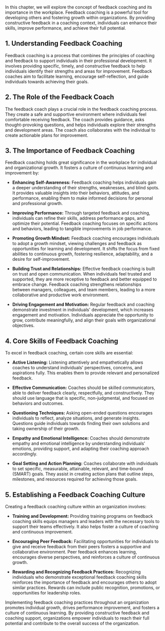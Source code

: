 
In this chapter, we will explore the concept of feedback coaching and its importance in the workplace. Feedback coaching is a powerful tool for developing others and fostering growth within organizations. By providing constructive feedback in a coaching context, individuals can enhance their skills, improve performance, and achieve their full potential.

**1. Understanding Feedback Coaching**
--------------------------------------

Feedback coaching is a process that combines the principles of coaching and feedback to support individuals in their professional development. It involves providing specific, timely, and constructive feedback to help individuals identify their strengths and areas for improvement. Feedback coaches aim to facilitate learning, encourage self-reflection, and guide individuals towards achieving their goals.

**2. The Role of the Feedback Coach**
-------------------------------------

The feedback coach plays a crucial role in the feedback coaching process. They create a safe and supportive environment where individuals feel comfortable receiving feedback. The coach provides guidance, asks thought-provoking questions, and helps individuals explore their strengths and development areas. The coach also collaborates with the individual to create actionable plans for improvement.

**3. The Importance of Feedback Coaching**
------------------------------------------

Feedback coaching holds great significance in the workplace for individual and organizational growth. It fosters a culture of continuous learning and improvement by:

* **Enhancing Self-Awareness:** Feedback coaching helps individuals gain a deeper understanding of their strengths, weaknesses, and blind spots. It provides valuable insights into their behaviors, attitudes, and performance, enabling them to make informed decisions for personal and professional growth.

* **Improving Performance:** Through targeted feedback and coaching, individuals can refine their skills, address performance gaps, and optimize their potential. Feedback coaching focuses on specific actions and behaviors, leading to tangible improvements in job performance.

* **Promoting Growth Mindset:** Feedback coaching encourages individuals to adopt a growth mindset, viewing challenges and feedback as opportunities for learning and development. It shifts the focus from fixed abilities to continuous growth, fostering resilience, adaptability, and a desire for self-improvement.

* **Building Trust and Relationships:** Effective feedback coaching is built on trust and open communication. When individuals feel trusted and supported, they are more receptive to feedback and better equipped to embrace change. Feedback coaching strengthens relationships between managers, colleagues, and team members, leading to a more collaborative and productive work environment.

* **Driving Engagement and Motivation:** Regular feedback and coaching demonstrate investment in individuals' development, which increases engagement and motivation. Individuals appreciate the opportunity to grow, contribute meaningfully, and align their goals with organizational objectives.

**4. Core Skills of Feedback Coaching**
---------------------------------------

To excel in feedback coaching, certain core skills are essential:

* **Active Listening:** Listening attentively and empathetically allows coaches to understand individuals' perspectives, concerns, and aspirations fully. This enables them to provide relevant and personalized feedback.

* **Effective Communication:** Coaches should be skilled communicators, able to deliver feedback clearly, respectfully, and constructively. They should use language that is specific, non-judgmental, and focused on behaviors and outcomes.

* **Questioning Techniques:** Asking open-ended questions encourages individuals to reflect, analyze situations, and generate insights. Questions guide individuals towards finding their own solutions and taking ownership of their growth.

* **Empathy and Emotional Intelligence:** Coaches should demonstrate empathy and emotional intelligence by understanding individuals' emotions, providing support, and adapting their coaching approach accordingly.

* **Goal Setting and Action Planning:** Coaches collaborate with individuals to set specific, measurable, attainable, relevant, and time-bound (SMART) goals. They assist in creating action plans that outline steps, milestones, and resources required for achieving those goals.

**5. Establishing a Feedback Coaching Culture**
-----------------------------------------------

Creating a feedback coaching culture within an organization involves:

* **Training and Development:** Providing training programs on feedback coaching skills equips managers and leaders with the necessary tools to support their teams effectively. It also helps foster a culture of coaching and continuous improvement.

* **Encouraging Peer Feedback:** Facilitating opportunities for individuals to give and receive feedback from their peers fosters a supportive and collaborative environment. Peer feedback enhances learning, encourages diverse perspectives, and reinforces a culture of continuous growth.

* **Rewarding and Recognizing Feedback Practices:** Recognizing individuals who demonstrate exceptional feedback coaching skills reinforces the importance of feedback and encourages others to adopt similar practices. Rewards can include public recognition, promotions, or opportunities for leadership roles.

Implementing feedback coaching practices throughout an organization promotes individual growth, drives performance improvement, and fosters a culture of continuous learning. By providing constructive feedback and coaching support, organizations empower individuals to reach their full potential and contribute to the overall success of the organization.
